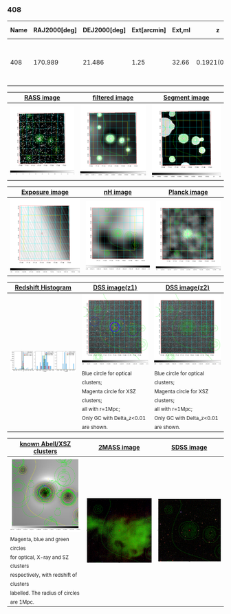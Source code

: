 <div STYLE="page-break-after: always;"></div>

### 408

|Name|RAJ2000[deg]|DEJ2000[deg] |Ext[arcmin]| Ext,ml | z | z_src| C|GC(XSZ,Delta_z<0.01)| GC(OPT,Delta_z<0.01)|GC| R_sig[arcmin] | R500[arcmin] | R500[Mpc]| CRsig[c/s] | CR500[c/s] |L500[1E44 erg/s]|F500[1E-12 erg/s/cm^2]| M500[1E14 Msun]|Tx[keV]|Cnt_sig|Beta|Rc[arcmin]|Comment|Alias|
|---|---|---|---|---|---|------|---|--------|---------|----------|---|---|---|---|---|---|---|---|---|---|---|---|---|---|
|408| 170.989| 21.486| 1.25| 32.66| 0.1921(0.005)| z1, z_xsz| B| F20, MCXC, PSZ2, Tar| C, N, RM, W| A, C, F20, MCXC, N, PSZ2, Tar, W| 6.850| 6.097| 1.169| 0.231(0.034)| 0.227(0.033)| 4.902(0.335)| 4.666(0.318)| 5.50(0.18)| 6.52(0.14)| 96.1| 0.890(-0.117+0.079)| 3.097(-0.607+0.425)| -| k067|

|[RASS image](../image/408/408_img.pdf)|[filtered image](../image/408/408_fil.pdf)|[Segment image](../image/408/408_seg.pdf)|
|-------------------|--------------------|-------------------|
| <img src="../image/408/408_img.png" width="300">  | <img src="../image/408/408_fil.png" width="300">   | <img src="../image/408/408_seg.png" width="300">  |

|[Exposure image](../image/408/408_mex.pdf)| [nH image](../image/408/408_nh.pdf)| [Planck image](../image/408/408_p.pdf)|
|-------------------|--------------------|-------------------|
|<img src="../image/408/408_mex.png" width="300">   | <img src="../image/408/408_nh.png" width="300">    | <img src="../image/408/408_p.png" width="300"> |

|[Redshift Histogram](../image/408/408_zg.pdf) | [DSS image(z1)](../image/408/408_dss_z1.pdf)      |  [DSS image(z2)](../image/408/408_dss_z2.pdf)    |
|-------------------|--------------------|-------------------|
|<img src="../image/408/408_zg.png" width="300"> |<img src="../image/408/408_dss_z1.png" width="300"> <sub><br>Blue circle for optical clusters; <br>Magenta circle for XSZ clusters; <br>all with r=1Mpc; <br>Only GC with Delta_z<0.01 are shown. </sub>| <img src="../image/408/408_dss_z2.png" width="300"><sub><br>Blue circle for optical clusters; <br>Magenta circle for XSZ clusters; <br>all with r=1Mpc; <br>Only GC with Delta_z<0.01 are shown. </sub> |

|[known Abell/XSZ clusters](../image/408/408_gc.pdf) | [2MASS image](../image/408/408_2mass.pdf)      |[SDSS image](../image/408/408_sdss.pdf)   |
|-------------------|-------------------|-------------------|
|<img src=../image/408/408_gc.png width="300"> <br><sub>Magenta, blue and green circles <br>for optical, X-ray and SZ clusters <br>respectively, with redshift of clusters <br>labelled. The radius of circles <br>are 1Mpc.</sub>|<img src="../image/408/408_2mass.png" width="300">  | <img src="../image/408/408_sdss.png" width="300">  |




